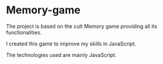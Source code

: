 # Memory-game

The project is based on the cult Memory game providing all its functionalities.

I created this game to improve my skills in JavaScript.

The technologies used are mainly JavaScript.
